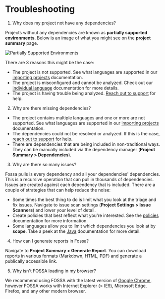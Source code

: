 # Troubleshooting

1. Why does my project not have any dependencies?

  Projects without any dependencies are known as **partially supported environments**. Below is an image of what you might see on the **project summary** page.

  ![Partially Supported Environments](/img/project-partially-supported.png)

  There are 3 reasons this might be the case:

  - The project is not supported. See what languages are supported in our [importing projects](../getting-started/importing-projects#-a-name-supported-environments-a-currently-supported-environments) documentation.
  - The project is misconfigured and cannot be analyzed. Check out our [individual language](../getting-started/importing-projects#-a-name-supported-environments-a-currently-supported-environments) documentation for more details.
  - The project is having trouble being analyzed. [Reach out to support](javascript:window.Intercom%28'showNewMessage'%29) for help.

2. Why are there missing dependencies?

  - The project contains multiple languages and one or more are not supported. See what languages are supported in our [importing projects](../getting-started/importing-projects#-a-name-supported-environments-a-currently-supported-environments) documentation.
  - The dependencies could not be resolved or analyzed. If this is the case, [reach out to support](javascript:window.Intercom%28'showNewMessage'%29) for help.
  - There are dependencies that are being included in non-traditional ways. They can be manually included via the dependency manager (**Project Summary > Dependencies**).

3. Why are there so many issues?

  Fossa pulls is every dependency and all your dependencies' dependencies. This is a recursive operation that can pull in thousands of dependencies. Issues are created against each dependency that is included. There are a couple of strategies that can help reduce the noise:

  - Some times the best thing to do is limit what you look at the triage and fix issues. Navigate to issue scan settings (**Project Settings > Issue Scanners**) and lower your level of detail.
  - Create policies that best reflect what you're interested. See the [policies](../policies/overview) documentation for more information.
  - Some languages allow you to limit which dependencies you look at by **scope**. Take a peek at the [Java](../integrating-code/java) documentation for more detail.

4. How can I generate reports in Fossa?

  Navigate to **Project Summary > Generate Report**. You can download reports in various formats (Markdown, HTML, PDF) and generate a publically accessible link.

5. Why isn't FOSSA loading in my browser?

  We recommend using FOSSA with the latest version of [Google Chrome](https://www.google.com/chrome/), however FOSSA works with Internet Explorer (> IE9), Microsoft Edge, Firefox, and any other modern browser.
